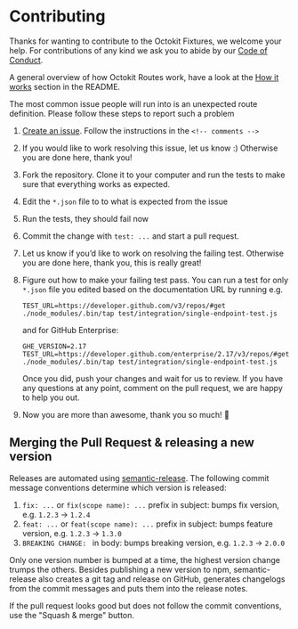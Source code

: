 # Contributing

Thanks for wanting to contribute to the Octokit Fixtures, we welcome your help.
For contributions of any kind we ask you to abide by our [Code of Conduct](CODE_OF_CONDUCT.md).

A general overview of how Octokit Routes work, have a look at the
[How it works](README.md#how-it-works) section in the README.

The most common issue people will run into is an unexpected route definition.
Please follow these steps to report such a problem

1. [Create an issue](https://github.com/octokit/routes/issues/new). Follow the instructions in the `<!-- comments -->`
2. If you would like to work resolving this issue, let us know :)
   Otherwise you are done here, thank you!
3. Fork the repository. Clone it to your computer and run the tests to make sure
   that everything works as expected.
4. Edit the `*.json` file to to what is expected from the issue
5. Run the tests, they should fail now
6. Commit the change with `test: ...` and start a pull request.
7. Let us know if you’d like to work on resolving the failing test. Otherwise
   you are done here, thank you, this is really great!
8. Figure out how to make your failing test pass. You can run a test for only
   `*.json` file you edited based on the documentation URL by running e.g.

   ```
   TEST_URL=https://developer.github.com/v3/repos/#get ./node_modules/.bin/tap test/integration/single-endpoint-test.js
   ```

   and for GitHub Enterprise:

   ```
   GHE_VERSION=2.17 TEST_URL=https://developer.github.com/enterprise/2.17/v3/repos/#get ./node_modules/.bin/tap test/integration/single-endpoint-test.js
   ```

   Once you did, push your changes and wait for us to review. If you have any
   questions at any point, comment on the pull request, we are happy to help you out.
9. Now you are more than awesome, thank you so much! 💐

## Merging the Pull Request & releasing a new version

Releases are automated using [semantic-release](https://github.com/semantic-release/semantic-release).
The following commit message conventions determine which version is released:

1. `fix: ...` or `fix(scope name): ...` prefix in subject: bumps fix version, e.g. `1.2.3` → `1.2.4`
2. `feat: ...` or `feat(scope name): ...` prefix in subject: bumps feature version, e.g. `1.2.3` → `1.3.0`
3. `BREAKING CHANGE: ` in body: bumps breaking version, e.g. `1.2.3` → `2.0.0`

Only one version number is bumped at a time, the highest version change trumps the others.
Besides publishing a new version to npm, semantic-release also creates a git tag and release
on GitHub, generates changelogs from the commit messages and puts them into the release notes.

If the pull request looks good but does not follow the commit conventions, use the "Squash & merge" button.
